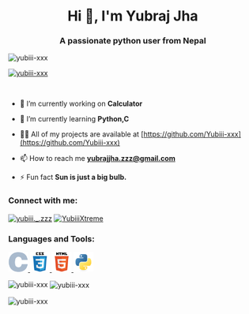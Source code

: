 <h1 align="center">Hi 👋, I'm Yubraj Jha</h1>
<h3 align="center">A passionate python user from Nepal</h3>

<p align="left"> <img src="https://komarev.com/ghpvc/?username=yubiii-xxx&label=Profile%20views&color=0e75b6&style=flat" alt="yubiii-xxx" /> </p>

<p align="left"> <a href="https://github.com/ryo-ma/github-profile-trophy"><img src="https://github-profile-trophy.vercel.app/?username=yubiii-xxx" alt="yubiii-xxx" /></a> </p>

<p align="left"> <a href="https://twitter.com/" target="blank"><img src="https://img.shields.io/twitter/follow/?logo=twitter&style=for-the-badge" alt="" /></a> </p>

- 🔭 I’m currently working on **Calculator**

- 🌱 I’m currently learning **Python,C**

- 👨‍💻 All of my projects are available at [https://github.com/Yubiii-xxx](https://github.com/Yubiii-xxx)

- 📫 How to reach me **yubrajjha.zzz@gmail.com**

- ⚡ Fun fact **Sun is just a big bulb.**

<h3 align="left">Connect with me:</h3>
<p align="left">
<a href="https://instagram.com/yubiii._.zzz" target="blank"><img align="center" src="https://raw.githubusercontent.com/rahuldkjain/github-profile-readme-generator/master/src/images/icons/Social/instagram.svg" alt="yubiii._.zzz" height="30" width="40" /></a>
<a href="https://www.youtube.com/@YubiiiXtreme" target="blank"><img align="center" src="https://raw.githubusercontent.com/rahuldkjain/github-profile-readme-generator/master/src/images/icons/Social/youtube.svg" alt="YubiiiXtreme" height="30" width="40" /></a>
</p>

<h3 align="left">Languages and Tools:</h3>
<p align="left"> <a href="https://www.cprogramming.com/" target="_blank" rel="noreferrer"> <img src="https://raw.githubusercontent.com/devicons/devicon/master/icons/c/c-original.svg" alt="c" width="40" height="40"/> </a> <a href="https://www.w3schools.com/css/" target="_blank" rel="noreferrer"> <img src="https://raw.githubusercontent.com/devicons/devicon/master/icons/css3/css3-original-wordmark.svg" alt="css3" width="40" height="40"/> </a> <a href="https://www.w3.org/html/" target="_blank" rel="noreferrer"> <img src="https://raw.githubusercontent.com/devicons/devicon/master/icons/html5/html5-original-wordmark.svg" alt="html5" width="40" height="40"/> </a> <a href="https://www.python.org" target="_blank" rel="noreferrer"> <img src="https://raw.githubusercontent.com/devicons/devicon/master/icons/python/python-original.svg" alt="python" width="40" height="40"/> </a> </p>

<p><img align="left" src="https://github-readme-stats.vercel.app/api/top-langs?username=yubiii-xxx&show_icons=true&locale=en&layout=compact" alt="yubiii-xxx" /></p>

<p>&nbsp;<img align="center" src="https://github-readme-stats.vercel.app/api?username=yubiii-xxx&show_icons=true&locale=en" alt="yubiii-xxx" /></p>

<p><img align="center" src="https://github-readme-streak-stats.herokuapp.com/?user=yubiii-xxx&" alt="yubiii-xxx" /></p>
